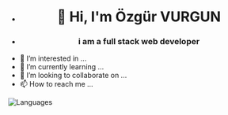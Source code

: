 - <h1 align="center">👋 Hi, I'm Özgür VURGUN</h1>
- <h3 align="center">i am a full stack web developer</h3>
- 👀 I’m interested in ...
- 🌱 I’m currently learning ...
- 💞️ I’m looking to collaborate on ...
- 📫 How to reach me ...

![Languages](https://github-readme-stats.vercel.app/api/top-langs/?username=ozgurvurgun&layout=compact)

<!---
ozgurvurgun/ozgurvurgun is a ✨ special ✨ repository because its `README.md` (this file) appears on your GitHub profile.
You can click the Preview link to take a look at your changes.
--->
